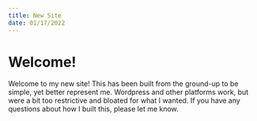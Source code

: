 ```yaml
---
title: New Site
date: 01/17/2022
---
```

# Welcome!

Welcome to my new site! This has been built from the ground-up to be simple, yet better represent me. Wordpress and other platforms work, but were a bit too restrictive and bloated for what I wanted. If you have any questions about how I built this, please let me know.
